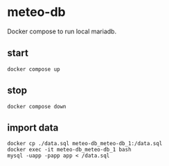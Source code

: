 # meteo-db
Docker compose to run local mariadb.

## start
```
docker compose up
```

## stop
```
docker compose down
```

## import data
```
docker cp ./data.sql meteo-db_meteo-db_1:/data.sql
docker exec -it meteo-db_meteo-db_1 bash
mysql -uapp -papp app < /data.sql
```
